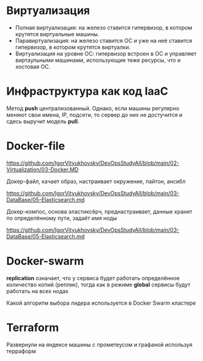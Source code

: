 # Виртуализация  

+ Полная виртуализация: на железо ставится гипервизор, в котором крутятся виртуальные машины.  
+ Паравиртуализация: на железо ставится ОС и уже на неё ставится гипервизор, в котором крутятся виртуалки.  
+ Виртуализация на уровне ОС: гипервизор встроен в ОС и управляет виртаульными машинами, использующие теже ресурсы, что и хостовая ОС.

# Инфраструктура как код IaaC  

Метод **push** централизованный. Однако, если машины регулярно меняют свои имена, IP, подсети, то сервер до них не достучится и сдесь выручит модель **pull**.


# Docker-file

https://github.com/IgorVityukhovsky/DevOpsStudyAll/blob/main/02-Virtualization/03-Docker.MD  

Докер-файл, качает образ, настраивает окружение, пайтон, ансибл

https://github.com/IgorVityukhovsky/DevOpsStudyAll/blob/main/03-DataBase/05-Elasticsearch.md

Докер-компос, основа эластиксёрч, преднастраивает, данные хранит по определённому пути, задаёт имя ноды

https://github.com/IgorVityukhovsky/DevOpsStudyAll/blob/main/03-DataBase/05-Elasticsearch.md


# Docker-swarm

**replication** означает, что у сервиса будет работать определённое количество копий (реплик), тогда как в режиме **global** сервисы будут работать на всех нодах  

Какой алгоритм выбора лидера используется в Docker Swarm кластере

# Terraform

Развернули на яндексе машины с прометеусом и графаной используя терраформ


